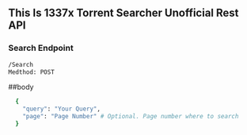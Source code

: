 ## This Is 1337x Torrent Searcher Unofficial Rest API

### Search Endpoint
 ```bash
 /Search
 Medthod: POST
 ```
 ##body
```bash
  {
    "query": "Your Query",
    "page": "Page Number" # Optional. Page number where to search
  }
```
